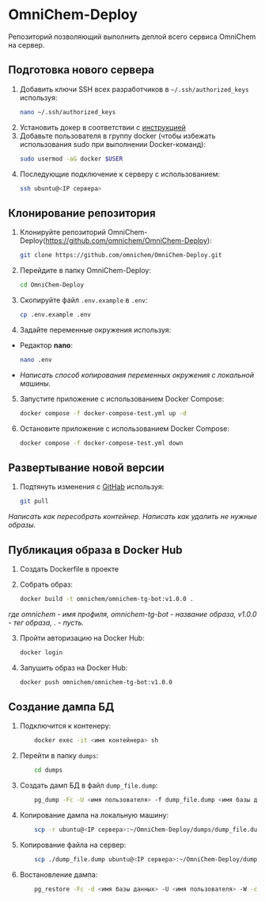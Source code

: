 # OmniChem-Deploy
Репозиторий позволяющий выполнить деплой всего сервиса OmniChem на сервер.

## Подготовка нового сервера
1. Добавить ключи SSH всех разработчиков в `~/.ssh/authorized_keys` используя:
    ```bash
    nano ~/.ssh/authorized_keys

2. Установить докер в соответствии с [инструкцией](https://docs.docker.com/engine/install/ubuntu/#install-using-the-repository)
3. Добавьте пользователя в группу docker (чтобы избежать использования sudo при выполнении Docker-команд):
    ```bash
    sudo usermod -aG docker $USER
4. Последующие подключение к серверу с использованием:
   ```bash
   ssh ubuntu@<IP сервера>
   
## Клонирование репозитория
1. Клонируйте репозиторий OmniChem-Deploy(https://github.com/omnichem/OmniChem-Deploy):

   ```bash
   git clone https://github.com/omnichem/OmniChem-Deploy.git
   
2. Перейдите в папку OmniChem-Deploy:   
   ```bash
   cd OmniChem-Deploy

3. Скопируйте файл `.env.example` в `.env`:
   ```bash
   cp .env.example .env

4. Задайте переменные окружения используя:
* Редактор **nano**:
    ```bash
    nano .env
* *Написать способ копирования переменных окружения с локальной машины.*

5. Запустите приложение с использованием Docker Compose:
   ```bash
   docker compose -f docker-compose-test.yml up -d

6. Остановите приложение с использованием Docker Compose:
   ```bash
   docker compose -f docker-compose-test.yml down
   
## Развертывание новой версии
1. Подтянуть изменения с [GitHab](https://github.com/omnichem/OmniChem-Deploy) используя:
   ```bash
   git pull
   
*Написать как пересобрать контейнер.*
*Написать как удалить не нужные образы.*

## Публикация образа в Docker Hub
1. Создать Dockerfile в проекте

2. Собрать образ:
   ```bash
   docker build -t omnichem/omnichem-tg-bot:v1.0.0 .
*где omnichem - имя профиля, omnichem-tg-bot - название образа, v1.0.0 - тег образа, . - пусть.*

3. Пройти авторизацию на Docker Hub:
   ```bash
   docker login

4. Запушить образ на Docker Hub:
   ```bash
   docker push omnichem/omnichem-tg-bot:v1.0.0

## Создание дампа БД
1. Подключится к контенеру:
   ```bash
       docker exec -it <имя контейнера> sh

2. Перейти в папку `dumps`:
   ```bash
       cd dumps

3. Создать дамп БД в файл `dump_file.dump`:
   ```bash
       pg_dump -Fc -U <имя пользователя> -f dump_file.dump <имя базы данных>

4. Копирование дампа на локальную машину:
   ```bash
       scp -r ubuntu@<IP сервера>:~/OmniChem-Deploy/dumps/dump_file.dump .  

5. Копирование файла на сервер:
   ```bash
       scp ./dump_file.dump ubuntu@<IP сервера>:~/OmniChem-Deploy/dumps

6. Востановление дампа:
   ```bash
       pg_restore -Fc -d <имя базы данных> -U <имя пользователя> -W -c dump_file.dump
   
